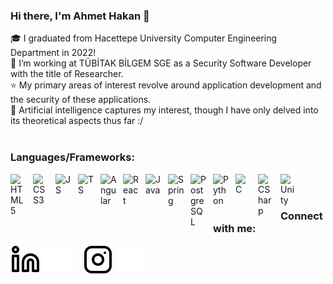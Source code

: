 ### Hi there, I'm Ahmet Hakan 👋

🎓 I graduated from Hacettepe University Computer Engineering Department in 2022!
<br/>
💼 I’m working at TÜBİTAK BİLGEM SGE as a Security Software Developer with the title of Researcher.
<br/>
⭐️ My primary areas of interest revolve around application development and the security of these applications.
<br/>
🤖 Artificial intelligence captures my interest, though I have only delved into its theoretical aspects thus far :/
<br/>
<br/>

### Languages/Frameworks:

<img align="left" alt="HTML5" width="26px" src="https://cdn.jsdelivr.net/gh/devicons/devicon/icons/html5/html5-original.svg" style="padding-right:10px;" />
<img align="left" alt="CSS3" width="26px" src="https://cdn.jsdelivr.net/gh/devicons/devicon/icons/css3/css3-original.svg" style="padding-right:10px;" />
<img align="left" alt="JS" width="26px" src="https://cdn.jsdelivr.net/gh/devicons/devicon/icons/javascript/javascript-original.svg" style="padding-right:10px;" />
<img align="left" alt="TS" width="26px" src="https://cdn.jsdelivr.net/gh/devicons/devicon/icons/typescript/typescript-original.svg" style="padding-right:10px;" />
<img align="left" alt="Angular" width="26px" src="https://cdn.jsdelivr.net/gh/devicons/devicon/icons/angularjs/angularjs-original.svg" style="padding-right:10px;" />
<img align="left" alt="React" width="26px" src="https://cdn.jsdelivr.net/gh/devicons/devicon/icons/react/react-original-wordmark.svg" style="padding-right:10px;" />
<img align="left" alt="Java" width="26px" src="https://cdn.jsdelivr.net/gh/devicons/devicon/icons/java/java-original-wordmark.svg" style="padding-right:10px;" />
<img align="left" alt="Spring" width="26px" src="https://cdn.jsdelivr.net/gh/devicons/devicon/icons/spring/spring-original-wordmark.svg" style="padding-right:10px;" />
<img align="left" alt="PostgreSQL" width="26px" src="https://cdn.jsdelivr.net/gh/devicons/devicon/icons/postgresql/postgresql-original-wordmark.svg" style="padding-right:10px;" />
<img align="left" alt="Python" width="26px" src="https://cdn.jsdelivr.net/gh/devicons/devicon/icons/python/python-original-wordmark.svg" style="padding-right:10px;" />
<img align="left" alt="C" width="26px" src="https://cdn.jsdelivr.net/gh/devicons/devicon/icons/c/c-original.svg" style="padding-right:10px;" />
<img align="left" alt="CSharp" width="26px" src="https://cdn.jsdelivr.net/gh/devicons/devicon/icons/csharp/csharp-original.svg" style="padding-right:10px;" />
<img align="left" alt="Unity" width="26px" src="https://cdn.jsdelivr.net/gh/devicons/devicon/icons/unity/unity-original-wordmark.svg" style="padding-right:10px;" />
<br/>
<br/>

### Connect with me:

[![website](./img/linkedin-light.svg)](https://www.linkedin.com/in/ahmet-hakan-yildiz-8640531b6#gh-light-mode-only)
[![website](./img/linkedin-dark.svg)](https://www.linkedin.com/in/ahmet-hakan-yildiz-8640531b6#gh-dark-mode-only)
&nbsp;&nbsp;
[![website](./img/instagram-light.svg)](https://www.instagram.com/ahmet.hakan.yildiz#gh-light-mode-only)
[![website](./img/instagram-dark.svg)](https://www.instagram.com/ahmet.hakan.yildiz#gh-dark-mode-only)
